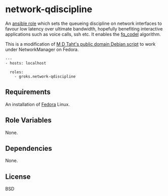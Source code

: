 network-qdiscipline
========

An [ansible role](https://galaxy.ansibleworks.com/) which sets the queueing
discipline on network interfaces to favour low latency over ultimate bandwidth,
hopefully benefiting interactive applications such as voice calls, ssh etc.
It enables the
[fq_codel](https://www.bufferbloat.net/projects/codel/wiki) algorithm.

This is a modification of
[M D Taht's public domain Debian script](https://github.com/dtaht/deBloat) to
work under NetworkManager on Fedora.

    ---
    - hosts: localhost

      roles:
        - groks.network-qdiscipline

Requirements
------------

An installation of [Fedora](https://fedoraproject.org/get-fedora) Linux.

Role Variables
--------------

None.

Dependencies
------------

None.

License
-------

BSD
